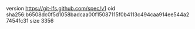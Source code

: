 version https://git-lfs.github.com/spec/v1
oid sha256:b6508dc0f5d1058badcaa00f15087115f0b4113c494caa914ee544a27454fc31
size 3356
